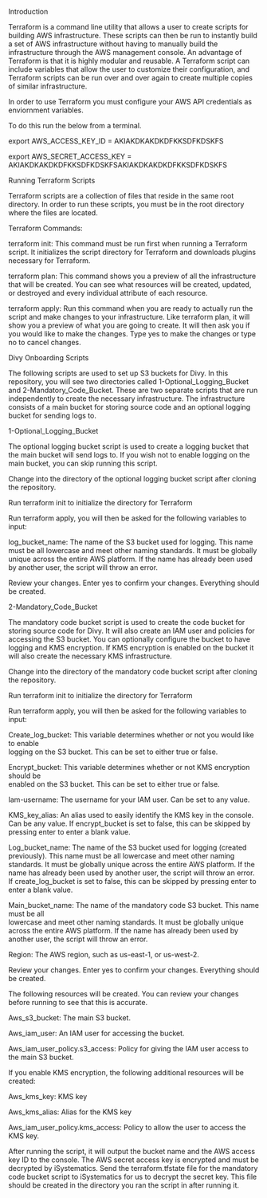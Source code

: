 Introduction



Terraform is a command line utility that allows a user to create scripts for building AWS infrastructure. These scripts can then be run to instantly build a set of AWS infrastructure without having to manually build the infrastructure through the AWS management console. An advantage of Terraform is that it is highly modular and reusable. A Terraform script can include variables that allow the user to customize their configuration, and Terraform scripts can be run over and over again to create multiple copies of similar infrastructure.

In order to use Terraform you must configure your AWS API credentials as enviornment variables.  

To do this run the below from a terminal.

export AWS_ACCESS_KEY_ID = AKIAKDKAKDKDFKKSDFKDSKFS

export AWS_SECRET_ACCESS_KEY = AKIAKDKAKDKDFKKSDFKDSKFSAKIAKDKAKDKDFKKSDFKDSKFS


Running Terraform Scripts



Terraform scripts are a collection of files that reside in the same root directory. In order to run these scripts, you must be in the root directory where the files are located.

Terraform Commands:

terraform init: This command must be run first when running a Terraform script. It initializes the script directory for Terraform and downloads plugins necessary for Terraform.

terraform plan: This command shows you a preview of all the infrastructure that will be created. You can see what resources will be created, updated, or destroyed and every individual attribute of each resource.

terraform apply: Run this command when you are ready to actually run the script and make changes to your infrastructure. Like terraform plan, it will show you a preview of what you are going to create. It will then ask you if you would like to make the changes. Type yes to make the changes or type no to cancel changes.



Divy Onboarding Scripts



The following scripts are used to set up S3 buckets for Divy. In this repository, you will see two directories called 1-Optional_Logging_Bucket and 2-Mandatory_Code_Bucket. These are two separate scripts that are run independently to create the necessary infrastructure. The infrastructure consists of a main bucket for storing source code and an optional logging bucket for sending logs to.


1-Optional_Logging_Bucket



The optional logging bucket script is used to create a logging bucket that the main bucket will send logs to. If you wish not to enable logging on the main bucket, you can skip running this script.



Change into the directory of the optional logging bucket script after cloning the repository.


Run terraform init to initialize the directory for Terraform


Run terraform apply, you will then be asked for the following variables to input:


log_bucket_name: The name of the S3 bucket used for logging. This name must be all lowercase and meet other naming standards. It must be globally unique across the entire AWS platform. If the name has already been used by another user, the script will throw an error.


Review your changes. Enter yes to confirm your changes. Everything should be created.


2-Mandatory_Code_Bucket


The mandatory code bucket script is used to create the code bucket for storing source code for Divy. It will also create an IAM user and policies for accessing the S3 bucket. You can optionally configure the bucket to have logging and KMS encryption. If KMS encryption is enabled on the bucket it will also create the necessary KMS infrastructure.


Change into the directory of the mandatory code bucket script after cloning the repository.


Run terraform init to initialize the directory for Terraform


Run terraform apply, you will then be asked for the following variables to input:

Create_log_bucket: This variable determines whether or not you would like to enable    
logging on the S3 bucket. This can be set to either true or false.

Encrypt_bucket: This variable determines whether or not KMS encryption should be     
enabled on the S3 bucket. This can be set to either true or false.

Iam-username: The username for your IAM user. Can be set to any value.

KMS_key_alias: An alias used to easily identify the KMS key in the console. Can be any 
value. If encrypt_bucket is set to false, this can be skipped by pressing enter to enter a 
blank value.

Log_bucket_name: The name of the S3 bucket used for logging (created previously). This name must be all lowercase and meet other naming standards. It must be globally unique across the entire AWS platform. If the name has already been used by another user, the script will throw an error. If create_log_bucket is set to false, this can be skipped by pressing enter to enter a blank value.

Main_bucket_name: The name of the mandatory code S3 bucket. This name must be all  
lowercase and meet other naming standards. It must be globally unique across the entire 
AWS platform. If the name has already been used by another user, the script will throw 
an error.

Region: The AWS region, such as us-east-1, or us-west-2.


Review your changes. Enter yes to confirm your changes. Everything should be created.


The following resources will be created. You can review your changes before running to 
see that this is accurate.

Aws_s3_bucket: The main S3 bucket.

Aws_iam_user: An IAM user for accessing the bucket.

Aws_iam_user_policy.s3_access: Policy for giving the IAM user access to the main S3 bucket.



If you enable KMS encryption, the following additional resources will be created:

Aws_kms_key: KMS key

Aws_kms_alias: Alias for the KMS key

Aws_iam_user_policy.kms_access: Policy to allow the user to access the KMS key.


After running the script, it will output the bucket name and the AWS access key ID to the console.
The AWS secret access key is encrypted and must be decrypted by iSystematics. Send the terraform.tfstate file for the mandatory code bucket script
to iSystematics for us to decrypt the secret key. This file should be created in the directory you ran the script in
after running it.
